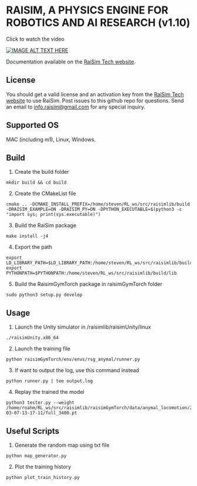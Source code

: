# RAISIM, A PHYSICS ENGINE FOR ROBOTICS AND AI RESEARCH (v1.10)

Click to watch the video

[![IMAGE ALT TEXT HERE](https://img.youtube.com/vi/CN0ah5-OWik/0.jpg)](https://www.youtube.com/watch?v=CN0ah5-OWik)


Documentation available on the [RaiSim Tech website](http://raisim.com).

## License

You should get a valid license and an activation key from the [RaiSim Tech website](http://raisim.com) to use RaiSim.
Post issues to this github repo for questions. 
Send an email to info.raisim@gmail.com for any special inquiry.

## Supported OS

MAC (including m1), Linux, Windows.


## Build

1. Create the build folder
```
mkdir build && cd build
```

2. Create the CMakeList file
```
cmake .. -DCMAKE_INSTALL_PREFIX=/home/steven/RL_ws/src/raisimlib/build -DRAISIM_EXAMPLE=ON -DRAISIM_PY=ON -DPYTHON_EXECUTABLE=$(python3 -c "import sys; print(sys.executable)")
```

3. Build the RaiSim package
```
make install -j4
```

4. Export the path
```
export LD_LIBRARY_PATH=$LD_LIBRARY_PATH:/home/steven/RL_ws/src/raisimlib/build/lib
export PYTHONPATH=$PYTHONPATH:/home/steven/RL_ws/src/raisimlib/build/lib
```

5. Build the RaisimGymTorch package in raisimGymTorch folder
```
sudo python3 setup.py develop
```

## Usage

1. Launch the Unity simulator in /raisimlib/raisimUnity/linux
```
./raisimUnity.x86_64
```

2. Launch the training file
```
python raisimGymTorch/env/envs/rsg_anymal/runner.py
```

3. If want to output the log, use this command instead
```
python runner.py | tee output.log
```

4. Replay the trained the model
```
python3 tester.py --weight /home/roahm/RL_ws/src/raisimlib/raisimGymTorch/data/anymal_locomotion/2022-03-07-13-17-11/full_3400.pt
```

## Useful Scripts
1. Generate the random map using txt file
```
python map_generator.py
```

2. Plot the training history
```
python plot_train_history.py
```

